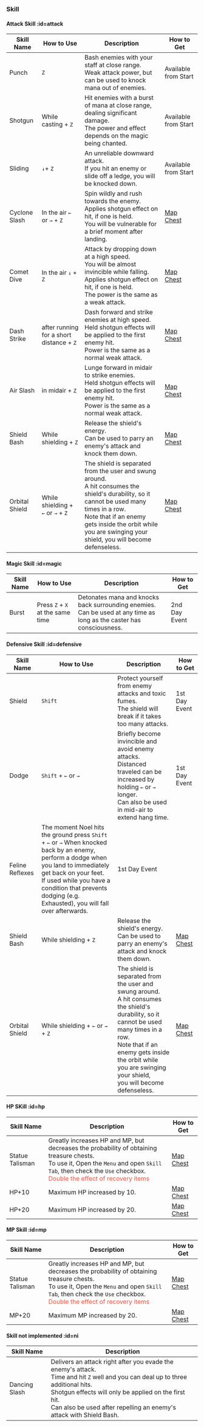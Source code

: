 ### Skill

<!-- images or urls list for this page -->
[Map Chest]: wiki/en/map/chest_locations

#### Attack Skill :id=attack

| Skill Name | How to Use	| Description	| How to Get|
| --- | --- | --- | --- |
| Punch	| `Z`	| Bash enemies with your staff at close range.<br>Weak attack power, but can be used to knock mana out of enemies. | Available from Start |
| Shotgun	| While casting + `Z`	| Hit enemies with a burst of mana at close range, dealing significant damage.<br>The power and effect depends on the magic being chanted. | Available from Start |
| Sliding	| `↓`+ `Z` | An unreliable downward attack.<br>If you hit an enemy or slide off a ledge, you will be knocked down. | Available from Start |
| Cyclone Slash	| In the air `←` or `→` + `Z`	| Spin wildly and rush towards the enemy.<br>Applies shotgun effect on hit, if one is held.<br>You will be vulnerable for a brief moment after landing. | [Map Chest] |
| Comet Dive | In the air `↓` + `Z` | Attack by dropping down at a high speed.<br>You will be almost invincible while falling.<br>Applies shotgun effect on hit, if one is held.<br>The power is the same as a weak attack.	| [Map Chest] |
| Dash Strike	| after running for a short distance + `Z` | Dash forward and strike enemies at high speed.<br>Held shotgun effects will be applied to the first enemy hit.<br>Power is the same as a normal weak attack.	| [Map Chest] |
| Air Slash	| in midair + `Z`	| Lunge forward in midair to strike enemies.<br>Held shotgun effects will be applied to the first enemy hit.<br>Power is the same as a normal weak attack. | [Map Chest] |
| Shield Bash	| While shielding + `Z`	| Release the shield's energy.<br>Can be used to parry an enemy's attack and knock them down.	| [Map Chest] |
| Orbital Shield | While shielding + <br>`←` or `→` + `Z`	| The shield is separated from the user and swung around.<br>A hit consumes the shield's durability, so it cannot be used many times in a row.<br>Note that if an enemy gets inside the orbit while you are swinging your shield, you will become defenseless. | [Map Chest] |

#### Magic Skill :id=magic

| Skill Name | How to Use	| Description	| How to Get|
| --- | --- | --- | --- |
| Burst	| Press `Z` + `X` at the same time | Detonates mana and knocks back surrounding enemies.<br>Can be used at any time as long as the caster has consciousness. | 2nd Day Event |

#### Defensive Skill :id=defensive

| Skill Name | How to Use	| Description	| How to Get|
| --- | --- | --- | --- |
| Shield | `Shift` | Protect yourself from enemy attacks and toxic fumes.<br>The shield will break if it takes too many attacks. | 1st Day Event |
| Dodge	| `Shift` + `←` or `→` | Briefly become invincible and avoid enemy attacks.<br>Distanced traveled can be increased by holding `←` or `→` longer.<br>Can also be used in mid-air to extend hang time. | 1st Day Event |
| Feline Reflexes	| The moment Noel hits the ground press `Shift` + `←` or `→`	When knocked back by an enemy, perform a dodge when you land to immediately get back on your feet.<br>If used while you have a condition that prevents dodging (e.g. Exhausted), you will fall over afterwards.	| 1st Day Event |
| Shield Bash	| While shielding + `Z`	| Release the shield's energy.<br>Can be used to parry an enemy's attack and knock them down.	| [Map Chest](wiki/en/map/chest_locations) |
| Orbital Shield | While shielding + `←` or `→` + `Z` | The shield is separated from the user and swung around.<br>A hit consumes the shield's durability, so it cannot be used many times in a row.<br>Note that if an enemy gets inside the orbit while you are swinging your shield,<br>you will become defenseless. | [Map Chest](wiki/en/map/chest_locations) |

#### HP SKill :id=hp

| Skill Name | Description | How to Get|
| --- | --- | --- |
| Statue Talisman	| Greatly increases HP and MP, but decreases the probability of obtaining treasure chests.<br>To use it, Open the `Menu` and open `Skill Tab`, then check the `Use` checkbox.<br><font color=#e55543>Double the effect of recovery items</font>	| [Map Chest](wiki/en/map/chest_locations) |
| HP+10	| Maximum HP increased by 10.	| [Map Chest](wiki/en/map/chest_locations) |
| HP+20	| Maximum HP increased by 20.	| [Map Chest](wiki/en/map/chest_locations) |

#### MP Skill :id=mp

| Skill Name | Description | How to Get|
| --- | --- | --- |
| Statue Talisman	| Greatly increases HP and MP, but decreases the probability of obtaining treasure chests.<br>To use it, Open the `Menu` and open `Skill Tab`, then check the `Use` checkbox.<br><font color=#e55543>Double the effect of recovery items</font>	| [Map Chest](wiki/en/map/chest_locations) |
| MP+20	| Maximum MP increased by 20.	| [Map Chest](wiki/en/map/chest_locations) |

#### Skill not implemented :id=ni

| Skill Name | Description |
| --- | --- |
| Dancing Slash | Delivers an attack right after you evade the enemy's attack.<br>Time and hit `Z` well and you can deal up to three additional hits.<br>Shotgun effects will only be applied on the first hit.<br>Can also be used after repelling an enemy's attack with Shield Bash. |

